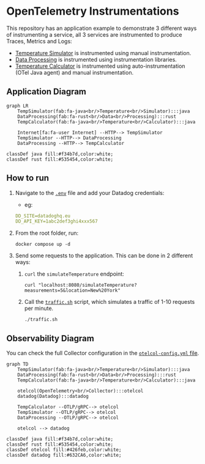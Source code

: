 # OpenTelemetry Instrumentations

This repository has an application example to demonstrate 3 different ways of instrumenting
a service, all 3 services are instrumented to produce Traces, Metrics and Logs:

- [Temperature Simulator](/src/temperature-simulator/) is instrumented using manual instrumentation.
- [Data Processing](/src/data-processing/) is instrumented using instrumentation libraries.
- [Temperature Calculator](/src/temperature-calculator/) is instrumented using auto-instrumentation
(OTel Java agent) and manual instrumentation.

## Application Diagram

```mermaid
graph LR
    TempSimulator(fab:fa-java<br/>Temperature<br/>Simulator):::java
    DataProcessing(fab:fa-rust<br/>Data<br/>Processing):::rust
    TempCalculator(fab:fa-java<br/>Temperature<br/>Calculator):::java

    Internet[fa:fa-user Internet] --HTTP--> TempSimulator
    TempSimulator --HTTP--> DataProcessing
    DataProcessing --HTTP--> TempCalculator

classDef java fill:#f34b7d,color:white;
classDef rust fill:#535454,color:white;
```

## How to run

1. Navigate to the [`.env`](.env) file and add your Datadog credentials:
    - eg:

    ```yaml
    DD_SITE=datadoghq.eu
    DD_API_KEY=1abc2def3ghi4xxx567
    ```

1. From the root folder, run:

    ```shell
    docker compose up -d
    ```

1. Send some requests to the application. This can be done in 2 different ways:

    1. `curl` the `simulateTemperature` endpoint:

        ```shell
        curl "localhost:8080/simulateTemperature?measurements=5&location=New%20York"
        ```

    1. Call the [`traffic.sh`](traffic.sh) script, which simulates a traffic of 1-10
    requests per minute.

        ```shell
        ./traffic.sh
        ```

## Observability Diagram

You can check the full Collector configuration in the
[`otelcol-config.yml` file](src/otelcollector/otelcol-config.yml).

```mermaid
graph TD
    TempSimulator(fab:fa-java<br/>Temperature<br/>Simulator):::java
    DataProcessing(fab:fa-rust<br/>Data<br/>Processing):::rust
    TempCalculator(fab:fa-java<br/>Temperature<br/>Calculator):::java

    otelcol(OpenTelemetry<br/>Collector):::otelcol
    datadog(Datadog):::datadog

    TempCalculator --OTLP/gRPC--> otelcol
    TempSimulator --OTLP/gRPC--> otelcol
    DataProcessing --OTLP/gRPC--> otelcol
    
    otelcol --> datadog

classDef java fill:#f34b7d,color:white;
classDef rust fill:#535454,color:white;
classDef otelcol fill:#426feb,color:white;
classDef datadog fill:#632CA6,color:white;
```
